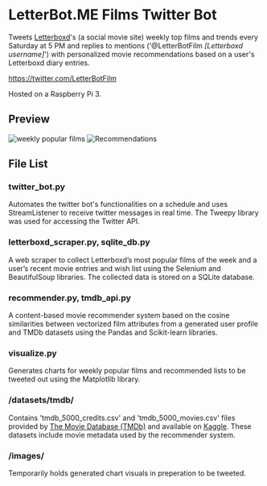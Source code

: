 # LetterBot.ME Films Twitter Bot
Tweets [Letterboxd](https://letterboxd.com/)'s (a social movie site) weekly top films and trends every Saturday at 5 PM and replies to mentions ('@LetterBotFilm *[Letterboxd username]*') with personalized movie recommendations based on a user's Letterboxd diary entries.

https://twitter.com/LetterBotFilm

Hosted on a Raspberry Pi 3.

## Preview
![weekly popular films](https://i.imgur.com/imGuTLq.png)
![Recommendations](https://i.imgur.com/Z6FEglz.png)

## File List

### twitter_bot.py
Automates the twitter bot's functionalities on a schedule and uses StreamListener to receive twitter messages in real time. The Tweepy library was used for accessing the Twitter API.

### letterboxd_scraper.py, sqlite_db.py
A web scraper to collect Letterboxd’s most popular films of the week and a user’s recent movie entries and wish list using the Selenium and BeautifulSoup libraries. The collected data is stored on a SQLite database.

### recommender.py, tmdb_api.py
A content-based movie recommender system based on the cosine similarities between vectorized film attributes from a generated user profile and TMDb datasets using the Pandas and Scikit-learn libraries.

### visualize.py
Generates charts for weekly popular films and recommended lists to be tweeted out using the Matplotlib library.

### /datasets/tmdb/
Contains 'tmdb_5000_credits.csv' and 'tmdb_5000_movies.csv' files provided by [The Movie Database (TMDb)](https://www.themoviedb.org/) and available on [Kaggle](https://www.kaggle.com/tmdb/tmdb-movie-metadata/). These datasets include movie metadata used by the recommender system.

### /images/
Temporarily holds generated chart visuals in preperation to be tweeted.
